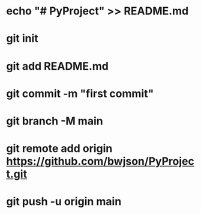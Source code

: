 # echo "# PyProject" >> README.md
# git init
# git add README.md
# git commit -m "first commit"
# git branch -M main
# git remote add origin https://github.com/bwjson/PyProject.git
# git push -u origin main
